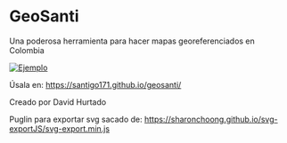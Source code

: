 # GeoSanti

Una poderosa herramienta para hacer mapas georeferenciados en Colombia

[![Ejemplo](https://santigo171.github.io/geosanti/assets/favicon.png "Ejemplo")](https://santigo171.github.io/geosanti/ "Ejemplo")

Úsala en: https://santigo171.github.io/geosanti/

Creado por David Hurtado

Puglin para exportar svg sacado de: https://sharonchoong.github.io/svg-exportJS/svg-export.min.js
